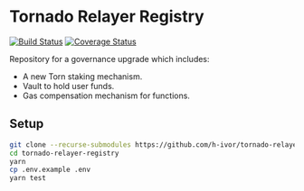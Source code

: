# Tornado Relayer Registry

[![Build Status](https://img.shields.io/github/workflow/status/h-ivor/tornado-relayer-registry/build)](https://github.com/h-ivor/tornado-relayer-registry/actions) [![Coverage Status](https://img.shields.io/coveralls/github/h-ivor/tornado-relayer-registry)](https://coveralls.io/github/h-ivor/tornado-relayer-registry?branch=new)

Repository for a governance upgrade which includes:

- A new Torn staking mechanism.
- Vault to hold user funds.
- Gas compensation mechanism for functions.

## Setup

```bash
git clone --recurse-submodules https://github.com/h-ivor/tornado-relayer-registry.git
cd tornado-relayer-registry
yarn
cp .env.example .env
yarn test
```
